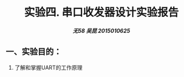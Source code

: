 <h1 align = "center">实验四. 串口收发器设计实验报告</h1>
<h5 align = "center">无58 吴昆 2015010625</h5>

## 一、实验目的：
1. 了解和掌握UART的工作原理

